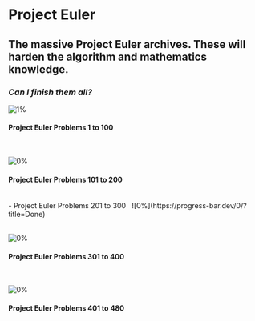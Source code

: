 # Project Euler

## The massive Project Euler archives. These will harden the algorithm and mathematics knowledge.

### _Can I finish them all?_

![1%](https://progress-bar.dev/1/?title=Done)

#### Project Euler Problems 1 to 100

<br>

![0%](https://progress-bar.dev/0/?title=Done)

#### Project Euler Problems 101 to 200

<br>

<div>
    - Project Euler Problems 201 to 300
    &nbsp;
    ![0%](https://progress-bar.dev/0/?title=Done)
</div>

<br>

![0%](https://progress-bar.dev/0/?title=Done)

#### Project Euler Problems 301 to 400

<br>

![0%](https://progress-bar.dev/0/?title=Done)

#### Project Euler Problems 401 to 480
